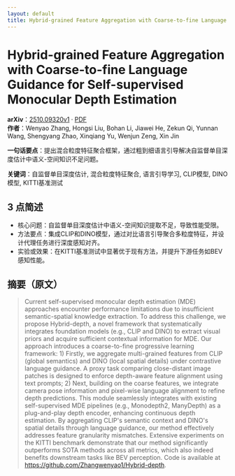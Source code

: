 ```yaml
---
layout: default
title: Hybrid-grained Feature Aggregation with Coarse-to-fine Language Guidance for Self-supervised Monocular Depth Estimation
---
```


# Hybrid-grained Feature Aggregation with Coarse-to-fine Language Guidance for Self-supervised Monocular Depth Estimation
**arXiv**：[2510.09320v1](https://arxiv.org/abs/2510.09320) · [PDF](https://arxiv.org/pdf/2510.09320.pdf)  
**作者**：Wenyao Zhang, Hongsi Liu, Bohan Li, Jiawei He, Zekun Qi, Yunnan Wang, Shengyang Zhao, Xinqiang Yu, Wenjun Zeng, Xin Jin  

**一句话要点**：提出混合粒度特征聚合框架，通过粗到细语言引导解决自监督单目深度估计中语义-空间知识不足问题。

**关键词**：自监督单目深度估计, 混合粒度特征聚合, 语言引导学习, CLIP模型, DINO模型, KITTI基准测试

## 3 点简述
- 核心问题：自监督单目深度估计中语义-空间知识提取不足，导致性能受限。
- 方法要点：集成CLIP和DINO模型，通过对比语言引导聚合多粒度特征，并设计代理任务进行深度感知对齐。
- 实验或效果：在KITTI基准测试中显著优于现有方法，并提升下游任务如BEV感知性能。

## 摘要（原文）

> Current self-supervised monocular depth estimation (MDE) approaches encounter
> performance limitations due to insufficient semantic-spatial knowledge
> extraction. To address this challenge, we propose Hybrid-depth, a novel
> framework that systematically integrates foundation models (e.g., CLIP and
> DINO) to extract visual priors and acquire sufficient contextual information
> for MDE. Our approach introduces a coarse-to-fine progressive learning
> framework: 1) Firstly, we aggregate multi-grained features from CLIP (global
> semantics) and DINO (local spatial details) under contrastive language
> guidance. A proxy task comparing close-distant image patches is designed to
> enforce depth-aware feature alignment using text prompts; 2) Next, building on
> the coarse features, we integrate camera pose information and pixel-wise
> language alignment to refine depth predictions. This module seamlessly
> integrates with existing self-supervised MDE pipelines (e.g., Monodepth2,
> ManyDepth) as a plug-and-play depth encoder, enhancing continuous depth
> estimation. By aggregating CLIP's semantic context and DINO's spatial details
> through language guidance, our method effectively addresses feature granularity
> mismatches. Extensive experiments on the KITTI benchmark demonstrate that our
> method significantly outperforms SOTA methods across all metrics, which also
> indeed benefits downstream tasks like BEV perception. Code is available at
> https://github.com/Zhangwenyao1/Hybrid-depth.

